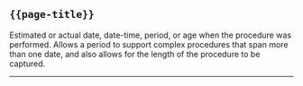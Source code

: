 ## <code>{{page-title}}</code>
Estimated or actual date, date-time, period, or age when the procedure was performed. Allows a period to support complex procedures that span more than one date, and also allows for the length of the procedure to be captured.

---
